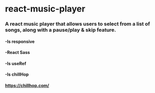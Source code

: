 # react-music-player

### A react music player that allows users to select from a list of songs, along with a pause/play & skip feature.
#### -Is responsive
#### -React Sass
#### -Is useRef
#### -Is chillHop
#### https://chillhop.com/


